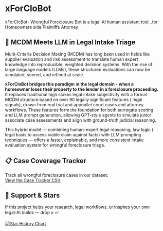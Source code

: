 # xForCloBot

xForCloBot- Wrongful Foreclosure Bot is a legal AI human assistant tool...for Homeowners side Plaintiffs Attorney

## 🧠 MCDM Meets LLM in Legal Intake Triage

Multi-Criteria Decision Making (MCDM) has long been used in fields like supplier evaluation and risk assessment to translate human expert knowledge into reproducible, weighted decision systems. With the rise of large language models (LLMs), these structured evaluations can now be simulated, scored, and refined at scale.

**xForCloBot bridges this paradigm in the legal domain - when a homeowner loses their property to the lender in a foreclosure proceeding.** It replaces traditional high stakes legal intake subjectivity with a formal MCDM structure based on over 90 legally significant features ( legal signals), drawn from real trial and appeallet court cases and attorney workflows. These features form the foundation for both surrogate scoring and LLM prompt generation, allowing GPT-style agents to simulate junior associate case assessments and align with ground-truth judicial reasoning.

This hybrid model — combining human-expert legal reasoning, law logic ( legal basis to assess viable claim against facts)  with LLM prompting techniques — offers a faster, explainable, and more consistent intake evaluation system for wrongful foreclosure triage. 


## 📋 Case Coverage Tracker

Track all wrongful foreclosure cases in our dataset:  
[View the Case Tracker CSV](./data/xForCloBot_Case_Tracker.csv)

## 🙌 Support & Stars

If this project helps your research, legal workflows, or inspires your own legal-AI builds — drop a ⭐️!

[![Star History Chart](https://api.star-history.com/svg?repos=jurisgpt/xForCloBot&type=Date)](https://star-history.com/#jurisgpt/xForCloBot&Date)

